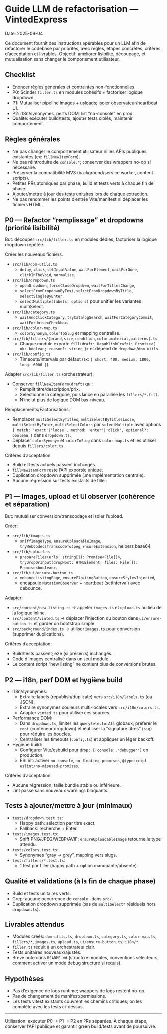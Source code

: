 # Guide LLM de refactorisation — VintedExpress

Date: 2025-09-04

Ce document fournit des instructions opérables pour un LLM afin de refactorer le codebase par priorités, avec règles, étapes concrètes, critères d’acceptation et livrables. Objectif: améliorer lisibilité, découpage, et mutualisation sans changer le comportement utilisateur.

## Checklist
- Énoncer règles générales et contraintes non-fonctionnelles.
- P0: Scinder `filler.ts` en modules cohésifs + factoriser logique dropdown.
- P1: Mutualiser pipeline images + uploads; isoler observateur/heartbeat UI.
- P2: i18n/synonymes, perfs DOM, lint “no-console” en prod.
- Qualité: exécuter build/tests, ajouter tests ciblés, maintenir comportement.

## Règles générales
- Ne pas changer le comportement utilisateur ni les APIs publiques existantes (ex: `fillNewItemForm`).
- Ne pas réintroduire de `console.*`; conserver des wrappers no-op si nécessaire.
- Préserver la compatibilité MV3 (background/service worker, content scripts).
- Petites PRs atomiques par phase; build et tests verts à chaque fin de phase.
- Ajouter/mettre à jour des tests unitaires lors de chaque extraction.
- Ne pas renommer les points d’entrée Vite/manifest ni déplacer les fichiers HTML.

## P0 — Refactor “remplissage” et dropdowns (priorité lisibilité)
But: découper `src/lib/filler.ts` en modules dédiés, factoriser la logique dropdown répétée.

Créer les nouveaux fichiers:
- `src/lib/dom-utils.ts`
  - `delay`, `click`, `setInputValue`, `waitForElement`, `waitForGone`, `clickInTheVoid`, `normalize`.
- `src/lib/dropdown.ts`
  - `openDropdown`, `forceCloseDropdown`, `waitForTitlesChange`,
  - `selectFromDropdownByText`, `selectFromDropdownByTitle`, `selectSingleByEnter`,
  - `selectMultiple(labels, options)` pour unifier les variantes multiSelect.
- `src/lib/category.ts`
  - `waitAndClickCategory`, `tryCatalogSearch`, `waitForCategoryCommit`, `waitForUnisexCheckbox`.
- `src/lib/color-map.ts`
  - `colorSynonym`, `colorToSlug` et mapping centralisé.
- `src/lib/fillers/{brand,size,condition,color,material,patterns}.ts`
  - Chaque module exporte `fill(draft: RepublishDraft): Promise<{ ok: boolean; reason?: string }>` et dépend de `dropdown`/`dom-utils`.
- `src/lib/config.ts`
  - Timeouts/intervals par défaut (ex: `{ short: 400, medium: 1800, long: 6000 }`).

Adapter `src/lib/filler.ts` (orchestrateur):
- Conserver `fillNewItemForm(draft)` qui:
  - Remplit titre/description/prix.
  - Sélectionne la catégorie, puis lance en parallèle les `fillers/*.fill`.
  - N’inclut plus de logique DOM bas-niveau.

Remplacements/Factorisations:
- Remplacer `multiSelectByTitles`, `multiSelectByTitlesLoose`, `multiSelectByEnter`, `multiSelectColors` par `selectMultiple` avec options `{ match: 'exact'|'loose', method: 'enter'|'click', optional?: boolean }` dans `dropdown.ts`.
- Déplacer `colorSynonym` et `colorToSlug` dans `color-map.ts` et les utiliser depuis `fillers/color.ts`.

Critères d’acceptation:
- Build et tests actuels passent inchangés.
- `fillNewItemForm` reste l’API exportée unique.
- Duplication dropdown supprimée (une implémentation centrale).
- Aucune régression sur tests existants de filler.

## P1 — Images, upload et UI observer (cohérence et séparation)
But: mutualiser conversion/transcodage et isoler l’upload.

Créer:
- `src/lib/images.ts`
  - `sniffImageType`, `ensureUploadableImage`, `tryWebCodecsTranscodeToJpeg`, `ensureExtension`, helpers base64.
- `src/lib/upload.ts`
  - `prepareFiles(urls: string[]): Promise<File[]>`, `tryDropOrInput(dropHost: HTMLElement, files: File[]): Promise<boolean>`.
- `src/lib/ui/ensure-button.ts`
  - `enhanceListingPage`, `ensureFloatingButton`, `ensureStylesInjected`,
  - encapsule `MutationObserver` + heartbeat (setInterval) avec debounce.

Adapter:
- `src/content/new-listing.ts` → appeler `images.ts` et `upload.ts` au lieu de la logique inline.
- `src/content/vinted.ts` → déplacer l’injection du bouton dans `ui/ensure-button.ts` et garder un bootstrap simple.
- `src/background/index.ts` → utiliser `images.ts` pour conversion (supprimer duplications).

Critères d’acceptation:
- Build/tests passent; e2e (si présents) inchangés.
- Code d’images centralisé dans un seul module.
- Le content script “new listing” ne contient plus de conversions brutes.

## P2 — i18n, perf DOM et hygiène build
- i18n/synonymes:
  - Extraire labels (republish/duplicate) vers `src/i18n/labels.ts` (ou JSON).
  - Extraire synonymes couleurs multi-locales vers `src/i18n/colors.ts`.
  - Adapter `vinted.ts` pour utiliser ces sources.
- Performance DOM:
  - Dans `dropdown.ts`, limiter les `querySelectorAll` globaux; préférer le `root` (conteneur dropdown) et réutiliser la “signature titres” (`sig`) pour réduire les boucles.
  - Centraliser les timeouts (`config.ts`) et appliquer un léger backoff.
- Hygiène build:
  - Configurer Vite/esbuild pour `drop: ['console','debugger']` en production.
  - ESLint: activer `no-console`, `no-floating-promises`, `@typescript-eslint/no-misused-promises`.

Critères d’acceptation:
- Aucune régression; taille bundle stable ou inférieure.
- Lint passe sans nouveaux warnings bloquants.

## Tests à ajouter/mettre à jour (minimaux)
- `tests/dropdown.test.ts`:
  - Happy path: sélection par titre exact.
  - Fallback: recherche + Enter.
- `tests/images.test.ts`:
  - Sniff PNG/JPEG/WEBP/AVIF; `ensureUploadableImage` retourne le type attendu.
- `tests/colors.test.ts`:
  - Synonymes “gray -> grey”, mapping vers slugs.
- `tests/fillers/*.test.ts`:
  - 1 test par filler (happy path + option manquante/absente).

## Qualité et validations (à la fin de chaque phase)
- Build et tests unitaires verts.
- Grep: aucune occurrence de `console.` dans `src/`.
- Duplication dropdown supprimée (pas de `multiSelect*` résiduels hors `dropdown.ts`).

## Livrables attendus
- Modules créés: `dom-utils.ts`, `dropdown.ts`, `category.ts`, `color-map.ts`, `fillers/*`, `images.ts`, `upload.ts`, `ui/ensure-button.ts`, `i18n/*`.
- `filler.ts` réduit à un orchestrateur clair.
- Tests unitaires nouveaux/ajustés.
- Brève note dans `README.md` (structure modules, conventions sélecteurs, comment activer un mode debug structuré si requis).

## Hypothèses
- Pas d’exigence de logs runtime; wrappers de logs restent no-op.
- Pas de changement de manifest/permissions.
- Les tests vitest existants couvrent les chemins critiques; on les complète avec les tests ci-dessus.

---
Utilisation: exécuter P0 → P1 → P2 en PRs séparées. À chaque étape, conserver l’API publique et garantir green build/tests avant de poursuivre.
